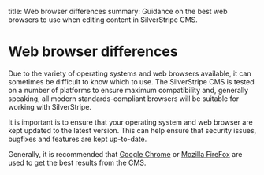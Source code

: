 title: Web browser differences
summary: Guidance on the best web browsers to use when editing content in SilverStripe CMS.

# Web browser differences

Due to the variety of operating systems and web browsers available, it can sometimes be difficult to know which to use. The SilverStripe CMS is tested on a number of platforms to ensure maximum compatibility and, generally speaking, all modern standards-compliant browsers will be suitable for working with SilverStripe.

It is important is to ensure that your operating system and web browser are kept updated to the latest version. This can help ensure that security issues, bugfixes and features are kept up-to-date.

Generally, it is recommended that [Google Chrome](http://google.com/chrome) or [Mozilla FireFox](http://www.mozilla.org/en-GB/firefox/) are used to get the best results from the CMS.
